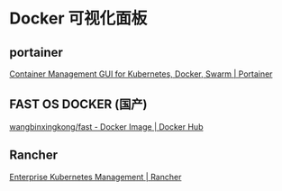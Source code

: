 # Docker 可视化面板



## portainer

[Container Management GUI for Kubernetes, Docker, Swarm | Portainer](https://www.portainer.io/)



## FAST OS DOCKER (国产)

[wangbinxingkong/fast - Docker Image | Docker Hub](https://hub.docker.com/r/wangbinxingkong/fast)



## Rancher

 [Enterprise Kubernetes Management | Rancher](https://rancher.com/)

